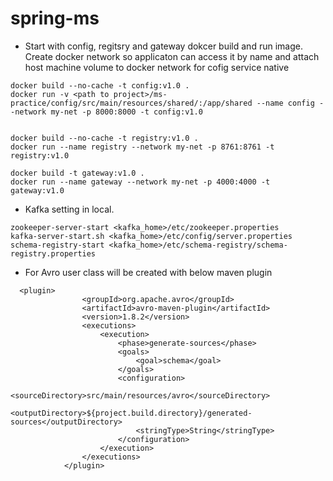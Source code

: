 # spring-ms

- Start with config, regitsry and gateway dokcer build and run image. Create docker network so applicaton can access it by name and attach host machine volume to docker network for cofig service native 
 
 ```
 docker build --no-cache -t config:v1.0 .
 docker run -v <path to project>/ms-practice/config/src/main/resources/shared/:/app/shared --name config --network my-net -p 8000:8000 -t config:v1.0 
 

docker build --no-cache -t registry:v1.0 .
docker run --name registry --network my-net -p 8761:8761 -t registry:v1.0

docker build -t gateway:v1.0 .
docker run --name gateway --network my-net -p 4000:4000 -t gateway:v1.0 

 ```


- Kafka setting in local. 
```
zookeeper-server-start <kafka_home>/etc/zookeeper.properties
kafka-server-start.sh <kafka_home>/etc/config/server.properties
schema-registry-start <kafka_home>/etc/schema-registry/schema-registry.properties
```

- For Avro user class will be created with below maven plugin
```
  <plugin>
                <groupId>org.apache.avro</groupId>
                <artifactId>avro-maven-plugin</artifactId>
                <version>1.8.2</version>
                <executions>
                    <execution>
                        <phase>generate-sources</phase>
                        <goals>
                            <goal>schema</goal>
                        </goals>
                        <configuration>
                            <sourceDirectory>src/main/resources/avro</sourceDirectory>
                            <outputDirectory>${project.build.directory}/generated-sources</outputDirectory>
                            <stringType>String</stringType>
                        </configuration>
                    </execution>
                </executions>
            </plugin>
```
